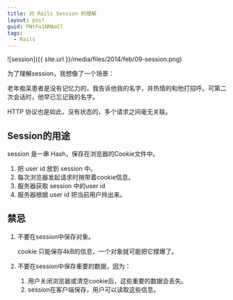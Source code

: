 ```yaml
---
title: 对 Rails Session 的理解
layout: post
guid: PNtFo1NMAoCl
tags:
  - Rails
---
```


<span class="image-800">![session]({{ site.url }}/media/files/2014/feb/09-session.png)</span>

为了理解session，我想像了一个场景：

老年痴呆患者是没有记忆力的，我告诉他我的名字，并热情的和他打招呼。可第二次会话时，他早已忘记我的名字。

HTTP 协议也是如此，没有状态的，多个请求之间毫无关联。

## Session的用途

session 是一串 Hash，保存在浏览器的Cookie文件中。

1. 把 user id 放到 session 中。
2. 每次浏览器发起请求时捎带着cookie信息。
3. 服务器获取 session 中的user id
4. 服务器根据 user id 把当前用户拎出来。


## 禁忌

1. 不要在session中保存对象。

    cookie 只能保存4kB的信息，一个对象就可能把它撑爆了。

2. 不要在session中保存重要的数据，因为：

    1. 用户关闭浏览器或清空cookie后，这些重要的数据会丢失。
    2. session在客户端保存，用户可以读取这些信息。

